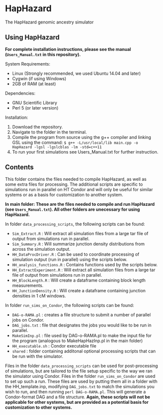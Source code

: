 # HapHazard

The HapHazard genomic ancestry simulator 

## Using HapHazard 

**For complete installation instructions, please see the manual (`Users_Manual.txt` in this repository).**

System Requirements: 
- Linux (Strongly recommended, we used Ubuntu 14.04 and later) 
- Cygwin (if using Windows)
- 2GB of RAM (at least)

Dependencies: 
- GNU Scientific Library
- Perl 5 (or later version) 

Installation: 
1. Download the repository. 
2. Navigate to the folder in the terminal. 
3. Compile the program from source using the g++ compiler and linking GSL using the command: 
  `$ g++ -L/usr/local/lib main.cpp -o HapHazard -lgsl -lgslcblas -lm -std=c++11`
4. To run your first simulations see Users_Manual.txt for further instruction.

## Contents 

This folder contains the files needed to compile HapHazard, as well as some extra files for processing. The additional scripts are specific to simulations run in parallel on HT Condor and will only be useful for similar systems or as a basis for customization to another system. 

**In main folder: These are the files needed to compile and run HapHazard (see `Users_Manual.txt`). All other folders are unecessary for using HapHazard.** 

In folder `data_processing_scripts`, the following scripts can be found: 
- `Sim_Extract.R` : Will extract all simulation files from a large tar file of output from simulations run in parallel. 
- `Sim_Summary.R` : Will summarize junction density distributions from across the simulation output.
- `HH_DataProcDriver.R` : Can be used to coordinate processing of simulation output (run in parallel) using the scripts below.
- `HH_analysis_functions.R` : Contains functions used by the scripts below.
- `HH_ExtractExperiment.R` : Will extract all simulation files from a large tar file of output from simulations run in parallel. 
- `HH_BlockLength.R` : Will create a dataframe containing block length measurements. 
- `HH_JunctionDensity.R` : Will create a dataframe containing junction densities in 1 cM windows. 

In folder `run_sims_on_Condor`, the following scripts can be found: 
- `DAG-o-RAMA.pl` : creates a file structure to submit a number of parallel jobs on Condor. 
- `DAG_jobs.txt` : file that designates the jobs you would like to be run in parallel. 
- `MakeSimInp.pl` : file used by DAG-o-RAMA.pl to make the input file for the program (analogous to MakeHapHazInp.pl in the main folder)
- `HH_executable.sh` : Condor executable file
- `shared` : folder containing additonal optional processing scripts that can be run with the simulator.

Files in the folder `data_processing_scripts` can be used for post-processing of simulations, but are tailored to the file setup specific to the way we ran the simulator using Condor. Files in the folder `run_sims_on_Condor` are used to set up such a run. These files are used by putting them all in a folder with the HH_template.inp, modifying `DAG_jobs.txt` to match the simulations you wish to run, and then running `perl DAG-o-RAMA.pl`. This will generate a Condor-format DAG and a file structure. **Again, these scripts will not be applicable for other systems, but are provided as a potential basis for customization to other systems.** 
